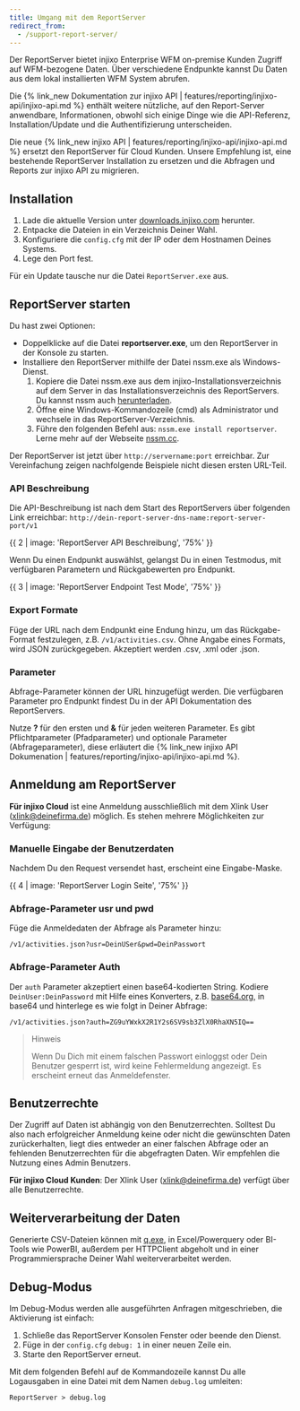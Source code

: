 ```yaml
---
title: Umgang mit dem ReportServer
redirect_from:
  - /support-report-server/
---
```


Der ReportServer bietet injixo Enterprise WFM on-premise Kunden Zugriff auf WFM-bezogene Daten. Über verschiedene Endpunkte kannst Du Daten aus dem lokal installierten WFM System abrufen.

Die {% link_new Dokumentation zur injixo API | features/reporting/injixo-api/injixo-api.md %} enthält weitere nützliche, auf den Report-Server anwendbare, Informationen, obwohl sich einige Dinge wie die API-Referenz, Installation/Update und die Authentifizierung unterscheiden.

Die neue {% link_new injixo API | features/reporting/injixo-api/injixo-api.md %} ersetzt den ReportServer für Cloud Kunden. Unsere Empfehlung ist, eine bestehende ReportServer Installation zu ersetzen und die Abfragen und Reports zur injixo API zu migrieren.

## Installation

1. Lade die aktuelle Version unter [downloads.injixo.com](https://downloads.injixo.com) herunter.
2. Entpacke die Dateien in ein Verzeichnis Deiner Wahl.
3. Konfiguriere die `config.cfg` mit der IP oder dem Hostnamen Deines Systems.
4. Lege den Port fest.

Für ein Update tausche nur die Datei `ReportServer.exe` aus.

## ReportServer starten

Du hast zwei Optionen:

- Doppelklicke auf die Datei **reportserver.exe**, um den ReportServer in der Konsole zu starten.
- Installiere den ReportServer mithilfe der Datei nssm.exe als Windows-Dienst.
  1. Kopiere die Datei nssm.exe aus dem injixo-Installationsverzeichnis auf dem Server in das Installationsverzeichnis des ReportServers. Du kannst nssm auch [herunterladen](https://nssm.cc/download).
  2. Öffne eine Windows-Kommandozeile (cmd) als Administrator und wechsele in das ReportServer-Verzeichnis.
  3. Führe den folgenden Befehl aus: `nssm.exe install reportserver`. Lerne mehr auf der Webseite [nssm.cc](https://nssm.cc/usage).

Der ReportServer ist jetzt über `http://servername:port` erreichbar. Zur Vereinfachung zeigen nachfolgende Beispiele nicht diesen ersten URL-Teil.

### API Beschreibung

Die API-Beschreibung ist nach dem Start des ReportServers über folgenden Link erreichbar: `http://dein-report-server-dns-name:report-server-port/v1`

{{ 2 | image: 'ReportServer API Beschreibung', '75%' }}

Wenn Du einen Endpunkt auswählst, gelangst Du in einen Testmodus, mit verfügbaren Parametern und Rückgabewerten pro Endpunkt.

{{ 3 | image: 'ReportServer Endpoint Test Mode', '75%' }}

### Export Formate

Füge der URL nach dem Endpunkt eine Endung hinzu, um das Rückgabe-Format festzulegen, z.B. `/v1/activities.csv`. Ohne Angabe eines Formats, wird JSON zurückgegeben. Akzeptiert werden .csv, .xml oder .json.

### Parameter

Abfrage-Parameter können der URL hinzugefügt werden. Die verfügbaren Parameter pro Endpunkt findest Du in der API Dokumentation des ReportServers.

Nutze **?** für den ersten und **&** für jeden weiteren Parameter. Es gibt Pflichtparameter (Pfadparameter) und optionale Parameter (Abfrageparameter), diese erläutert die {% link_new injixo API Dokumenation | features/reporting/injixo-api/injixo-api.md %}.

## Anmeldung am ReportServer

**Für injixo Cloud** ist eine Anmeldung ausschließlich mit dem Xlink User (xlink@deinefirma.de) möglich. Es stehen mehrere Möglichkeiten zur Verfügung:

### Manuelle Eingabe der Benutzerdaten

Nachdem Du den Request versendet hast, erscheint eine Eingabe-Maske.

{{ 4 | image: 'ReportServer Login Seite', '75%' }}

### Abfrage-Parameter **usr** und **pwd**

Füge die Anmeldedaten der Abfrage als Parameter hinzu:

`/v1/activities.json?usr=DeinUSer&pwd=DeinPasswort`

### Abfrage-Parameter Auth

Der `auth` Parameter akzeptiert einen base64-kodierten String. Kodiere `DeinUser:DeinPassword` mit Hilfe eines Konverters, z.B. [base64.org](https://www.base64encode.org), in base64 und hinterlege es wie folgt in Deiner Abfrage:

`/v1/activities.json?auth=ZG9uYWxkX2R1Y2s6SV9sb3ZlX0RhaXN5IQ==`

> Hinweis
>
> Wenn Du Dich mit einem falschen Passwort einloggst oder Dein Benutzer gesperrt ist, wird keine Fehlermeldung angezeigt. Es erscheint erneut das Anmeldefenster.

## Benutzerrechte

Der Zugriff auf Daten ist abhängig von den Benutzerrechten. Solltest Du also nach erfolgreicher Anmeldung keine oder nicht die gewünschten Daten zurückerhalten, liegt dies entweder an einer falschen Abfrage oder an fehlenden Benutzerrechten für die abgefragten Daten. Wir empfehlen die Nutzung eines Admin Benutzers.

**Für injixo Cloud Kunden**: Der Xlink User (xlink@deinefirma.de) verfügt über alle Benutzerrechte.

## Weiterverarbeitung der Daten

Generierte CSV-Dateien können mit [q.exe](https://harelba.github.io/q), in Excel/Powerquery oder BI-Tools wie PowerBI, außerdem per HTTPClient abgeholt und in einer Programmiersprache Deiner Wahl weiterverarbeitet werden.

## Debug-Modus

Im Debug-Modus werden alle ausgeführten Anfragen mitgeschrieben, die Aktivierung ist einfach:

1. Schließe das ReportServer Konsolen Fenster oder beende den Dienst.
2. Füge in der `config.cfg` `debug: 1` in einer neuen Zeile ein.
3. Starte den ReportServer erneut.

Mit dem folgenden Befehl auf de Kommandozeile kannst Du alle Logausgaben in eine Datei mit dem Namen `debug.log` umleiten:

`ReportServer > debug.log`
